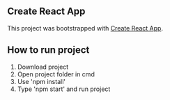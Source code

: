 ## Create React App

This project was bootstrapped with [Create React App](https://github.com/facebook/create-react-app).

## How to run project
1. Download project
2. Open project folder in cmd
3. Use 'npm install'
4. Type 'npm start' and run project
